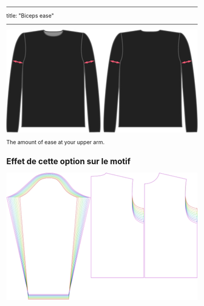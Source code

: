 - - -
title: "Biceps ease"
- - -

![The biceps ease factor on Brian](./bicepsease.svg)

The amount of ease at your upper arm.

## Effet de cette option sur le motif

![This image shows the effect of this option by superimposing several variants that have a different value for this option](brian_bicepsease_sample.svg "Effet de cette option sur le modèle")
